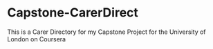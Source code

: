 # Capstone-CarerDirect

This is a Carer Directory for my Capstone Project for the University of London on Coursera
